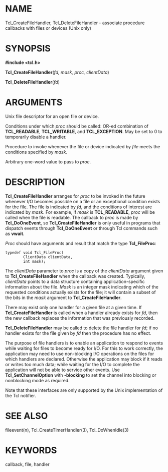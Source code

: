 # NAME

Tcl_CreateFileHandler, Tcl_DeleteFileHandler - associate procedure
callbacks with files or devices (Unix only)

# SYNOPSIS

**#include \<tcl.h\>**

**Tcl_CreateFileHandler**(*fd, mask, proc, clientData*)

**Tcl_DeleteFileHandler**(*fd*)

# ARGUMENTS

Unix file descriptor for an open file or device.

Conditions under which *proc* should be called: OR-ed combination of
**TCL_READABLE**, **TCL_WRITABLE**, and **TCL_EXCEPTION**. May be set to
0 to temporarily disable a handler.

Procedure to invoke whenever the file or device indicated by *file*
meets the conditions specified by *mask*.

Arbitrary one-word value to pass to *proc*.

# DESCRIPTION

**Tcl_CreateFileHandler** arranges for *proc* to be invoked in the
future whenever I/O becomes possible on a file or an exceptional
condition exists for the file. The file is indicated by *fd*, and the
conditions of interest are indicated by *mask*. For example, if *mask*
is **TCL_READABLE**, *proc* will be called when the file is readable.
The callback to *proc* is made by **Tcl_DoOneEvent**, so
**Tcl_CreateFileHandler** is only useful in programs that dispatch
events through **Tcl_DoOneEvent** or through Tcl commands such as
**vwait**.

*Proc* should have arguments and result that match the type
**Tcl_FileProc**:

    typedef void Tcl_FileProc(
            ClientData clientData,
            int mask);

The *clientData* parameter to *proc* is a copy of the *clientData*
argument given to **Tcl_CreateFileHandler** when the callback was
created. Typically, *clientData* points to a data structure containing
application-specific information about the file. *Mask* is an integer
mask indicating which of the requested conditions actually exists for
the file; it will contain a subset of the bits in the *mask* argument to
**Tcl_CreateFileHandler**.

There may exist only one handler for a given file at a given time. If
**Tcl_CreateFileHandler** is called when a handler already exists for
*fd*, then the new callback replaces the information that was previously
recorded.

**Tcl_DeleteFileHandler** may be called to delete the file handler for
*fd*; if no handler exists for the file given by *fd* then the procedure
has no effect.

The purpose of file handlers is to enable an application to respond to
events while waiting for files to become ready for I/O. For this to work
correctly, the application may need to use non-blocking I/O operations
on the files for which handlers are declared. Otherwise the application
may block if it reads or writes too much data; while waiting for the I/O
to complete the application will not be able to service other events.
Use **Tcl_SetChannelOption** with **-blocking** to set the channel into
blocking or nonblocking mode as required.

Note that these interfaces are only supported by the Unix implementation
of the Tcl notifier.

# SEE ALSO

fileevent(n), Tcl_CreateTimerHandler(3), Tcl_DoWhenIdle(3)

# KEYWORDS

callback, file, handler

<!---
Copyright (c) 1990-1994 The Regents of the University of California
Copyright (c) 1994-1997 Sun Microsystems, Inc
-->

